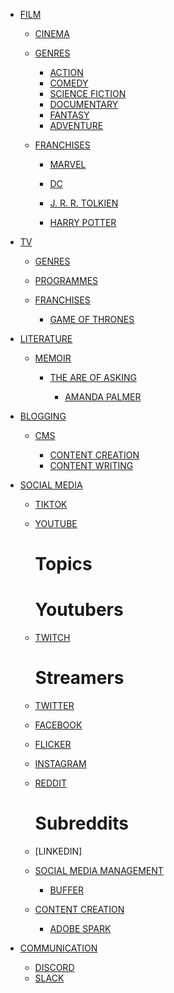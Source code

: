 - [FILM]()

    - [CINEMA]()

    - [GENRES]()

        - [ACTION]()
        - [COMEDY]()
        - [SCIENCE FICTION]()
        - [DOCUMENTARY]()
        - [FANTASY]()
        - [ADVENTURE]()

    - [FRANCHISES]()

        - [MARVEL]()

        - [DC]()

        - [J. R. R. TOLKIEN]()

        - [HARRY POTTER]()

- [TV]()

    - [GENRES]()

    - [PROGRAMMES]()

    - [FRANCHISES]()

        - [GAME OF THRONES]()


- [LITERATURE]()

    - [MEMOIR]() 

        - [THE ARE OF ASKING]()

            - [AMANDA PALMER]()

- [BLOGGING]()

    - [CMS]() <!-- Content Management Systems -->

        - [CONTENT CREATION]()
        - [CONTENT WRITING]()

- [SOCIAL MEDIA]()

    - [TIKTOK]()
    - [YOUTUBE]()

        # Topics
        # Youtubers

    - [TWITCH]()

        # Streamers

    - [TWITTER]()
    - [FACEBOOK]()
    - [FLICKER]()
    - [INSTAGRAM]()
    - [REDDIT]()

        # Subreddits

    - [LINKEDIN]

    - [SOCIAL MEDIA MANAGEMENT]()

        - [BUFFER]()

    - [CONTENT CREATION]()

        - [ADOBE SPARK]()

- [COMMUNICATION]()

    - [DISCORD]()
    - [SLACK]()


